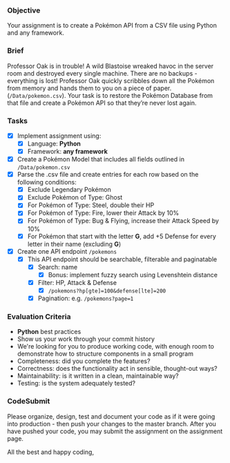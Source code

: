 ### Objective

Your assignment is to create a Pokémon API from a CSV file using Python and any framework.

### Brief

Professor Oak is in trouble! A wild Blastoise wreaked havoc in the server room and destroyed every single machine. There are no backups - everything is lost! Professor Oak quickly scribbles down all the Pokémon from memory and hands them to you on a piece of paper. (`/Data/pokemon.csv`). Your task is to restore the Pokémon Database from that file and create a Pokémon API so that they’re never lost again.

### Tasks

- [x] Implement assignment using:
  - [x] Language: **Python**
  - [x] Framework: **any framework**
- [x] Create a Pokémon Model that includes all fields outlined in `/Data/pokemon.csv`
- [x] Parse the .csv file and create entries for each row based on the following conditions:
  - [x] Exclude Legendary Pokémon
  - [x] Exclude Pokémon of Type: Ghost
  - [x] For Pokémon of Type: Steel, double their HP
  - [x] For Pokémon of Type: Fire, lower their Attack by 10%
  - [x] For Pokémon of Type: Bug & Flying, increase their Attack Speed by 10%
  - [x] For Pokémon that start with the letter **G**, add +5 Defense for every letter in their name (excluding **G**)
- [x] Create one API endpoint `/pokemons`
  - [x] This API endpoint should be searchable, filterable and paginatable
    - [x] Search: name
      - [x] Bonus: implement fuzzy search using Levenshtein distance
    - [x] Filter: HP, Attack & Defense
      - [x] `/pokemons?hp[gte]=100&defense[lte]=200`
    - [x] Pagination: e.g. `/pokemons?page=1`

### Evaluation Criteria

- **Python** best practices
- Show us your work through your commit history
- We're looking for you to produce working code, with enough room to demonstrate how to structure components in a small program
- Completeness: did you complete the features?
- Correctness: does the functionality act in sensible, thought-out ways?
- Maintainability: is it written in a clean, maintainable way?
- Testing: is the system adequately tested?

### CodeSubmit

Please organize, design, test and document your code as if it were going into production - then push your changes to the master branch. After you have pushed your code, you may submit the assignment on the assignment page.

All the best and happy coding,
